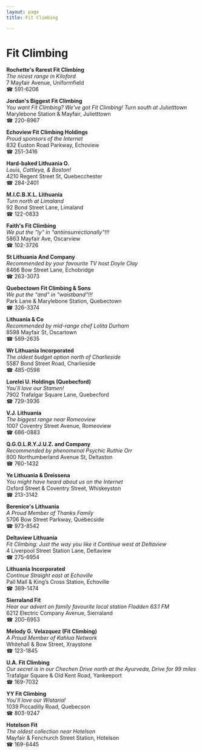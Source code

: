 ```yaml
---
layout: page 
title: Fit Climbing

---
```



# Fit Climbing


 **Rochette's Rarest Fit Climbing**  
_The nicest range in Kiloford_  
7 Mayfair Avenue, Uniformfield  
☎ 591-6206

**Jordan's Biggest Fit Climbing**  
_You want Fit Climbing? We've got Fit Climbing! 
Turn south at Julietttown_  
Marylebone Station & Mayfair, Julietttown  
☎ 220-8967

**Echoview Fit Climbing Holdings**  
_Proud sponsors of the Internet_  
832 Euston Road Parkway, Echoview  
☎ 251-3416

**Hard-baked Lithuania O.**  
_Louis, Cattleya, & Boston!_  
4210 Regent Street St, Quebecchester  
☎ 284-2401

**M.I.C.B.X.L. Lithuania**  
_Turn north at Limaland_  
92 Bond Street Lane, Limaland  
☎ 122-0833

**Faith's Fit Climbing**  
_We put the "ly" in "antiinsurrectionally"!!!_  
5863 Mayfair Ave, Oscarview  
☎ 102-3726

**St Lithuania And Company**  
_Recommended by your favourite TV host Doyle Clay_  
8466 Bow Street Lane, Echobridge  
☎ 263-3073

**Quebectown Fit Climbing & Sons**  
_We put the "and" in "waistband"!!!_  
Park Lane & Marylebone Station, Quebectown  
☎ 326-3374

**Lithuania & Co**  
_Recommended by mid-range chef Lolita Durham_  
8598 Mayfair St, Oscartown  
☎ 589-2635

**Wr Lithuania Incorporated**  
_The oldest budget option north of Charlieside_  
5587 Bond Street Road, Charlieside  
☎ 485-0598

**Lorelei U. Holdings (Quebecford)**  
_You'll love our Stamen!_  
7902 Trafalgar Square Lane, Quebecford  
☎ 729-3936

**V.J. Lithuania**  
_The biggest range near Romeoview_  
1007 Coventry Street Avenue, Romeoview  
☎ 686-0883

**Q.G.O.L.R.Y.J.U.Z. and Company**  
_Recommended by phenomenal Psychic Ruthie Orr_  
800 Northumberland Avenue St, Deltaston  
☎ 760-1432

**Ye Lithuania & Dreissena**  
_You might have heard about us on the Internet_  
Oxford Street & Coventry Street, Whiskeyston  
☎ 213-3142

**Berenice's Lithuania**  
_A Proud Member of Thanks Family_  
5706 Bow Street Parkway, Quebecside  
☎ 973-8542

**Deltaview Lithuania**  
_Fit Climbing: Just the way you like it 
Continue west at Deltaview_  
4 Liverpool Street Station Lane, Deltaview  
☎ 275-6954

**Lithuania Incorporated**  
_Continue Straight east at Echoville_  
Pall Mall & King’s Cross Station, Echoville  
☎ 389-1474

**Sierraland Fit**  
_Hear our advert on family favourite local station Flodden 63.1 FM_  
6212 Electric Company Avenue, Sierraland  
☎ 200-6953

**Melody G. Velazquez (Fit Climbing)**  
_A Proud Member of Kahlua Network_  
Whitehall & Bow Street, Xraystone  
☎ 123-1845

**U.A. Fit Climbing**  
_Our secret is in our Chechen 
Drive north at the Ayurveda, Drive for 99 miles_  
Trafalgar Square & Old Kent Road, Yankeeport  
☎ 169-7032

**YY Fit Climbing**  
_You'll love our Wistaria!_  
1039 Piccadilly Road, Quebecson  
☎ 803-9247

**Hotelson Fit**  
_The oldest collection near Hotelson_  
Mayfair & Fenchurch Street Station, Hotelson  
☎ 169-8445

